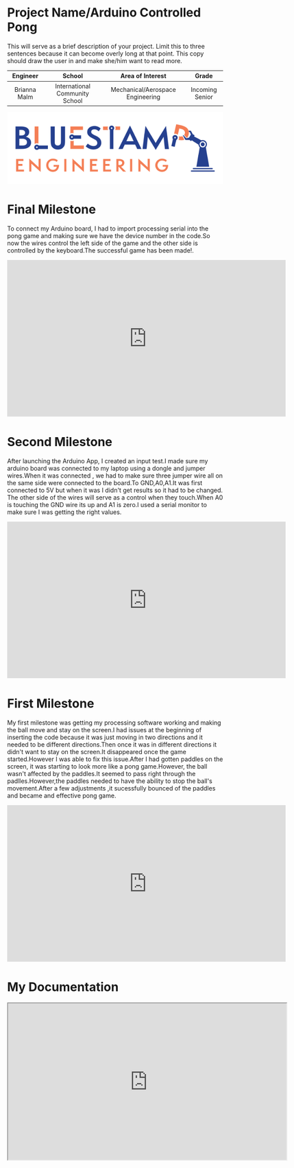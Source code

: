 ﻿# Project Name/Arduino Controlled Pong
This will serve as a brief description of your project. Limit this to three sentences because it can become overly long at that point. This copy should draw the user in and make she/him want to read more.

| **Engineer** | **School** | **Area of Interest** | **Grade** |
|:--:|:--:|:--:|:--:|
| Brianna Malm | International Community School | Mechanical/Aerospace Engineering | Incoming Senior

![Headstone Image](https://raw.githubusercontent.com/BlueStampEng/BSE_Template_Portfolio/de8633f62b5da2234992a0178a6a72fd6df7e7e1/branding/BlueStamp-Logo.svg)

# Final Milestone
To connect my Arduino board, I had to import processing serial into the pong game and making sure we have the device number in the code.So now the wires control the left side of the game and the other side is controlled by the keyboard.The successful game has been made!.

<iframe width="650" height="365" src="https://www.youtube.com/embed/FmGTrq9Gdn4" title="YouTube video player" frameborder="0" allow="accelerometer; autoplay; clipboard-write; encrypted-media; gyroscope; picture-in-picture" allowfullscreen></iframe>

# Second Milestone
After launching the Arduino App, I created an input test.I made sure my arduino board was connected to my laptop using a dongle and jumper wires.When it was connected , we had to make sure three jumper wire all on the same side were connected to the board.To GND,A0,A1.It was first connected to 5V but when it was I didn't get results so it had to be changed.
The other side of the wires will serve as a control when they touch.When A0 is touching the GND wire its up and A1 is zero.I used a serial monitor to make sure I was getting the right values.

<iframe width="650" height="365" src="https://www.youtube.com/embed/6sgyN1Y26Gs" title="YouTube video player" frameborder="0" allow="accelerometer; autoplay; clipboard-write; encrypted-media; gyroscope; picture-in-picture" allowfullscreen></iframe>

# First Milestone
  

My first milestone was getting my processing software working and making the ball move and stay on the screen.I had issues at the beginning of inserting the code because it was just moving in two directions and it needed to be different directions.Then once it was in different directions it didn't want to stay on the screen.It disappeared once the game started.However I was able to fix this issue.After I had gotten paddles on the screen, it was starting to look more like a pong game.However, the ball wasn't affected by the paddles.It seemed to pass right through the padlles.However,the paddles needed to have the ability to stop the ball's movement.After a few adjustments ,it  sucessfully bounced of the paddles and became and effective pong game.

<iframe width="650" height="365" src="https://www.youtube.com/embed/bWMObeQ9i6E" title="YouTube video player" frameborder="0" allow="accelerometer; autoplay; clipboard-write; encrypted-media; gyroscope; picture-in-picture" allowfullscreen></iframe>

# My Documentation


<iframe width="650" height="365" src="https://docs.google.com/document/d/e/2PACX-1vRQZ36k_hEATV59LdjxpppWR23OxuJt6o0mAkSHdQAeUr2nPlcf-7S0dFv2pmuDYceUuCyCpAaNdq1M/pub?embedded=true"></iframe>
